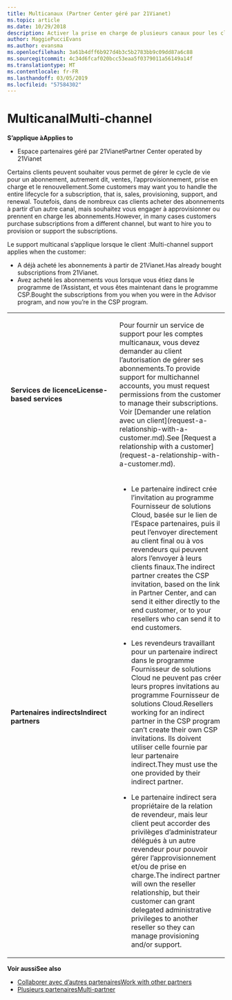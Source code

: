 ```yaml
---
title: Multicanaux (Partner Center géré par 21Vianet)
ms.topic: article
ms.date: 10/29/2018
description: Activer la prise en charge de plusieurs canaux pour les clients ayant acheté des abonnements via d’autres canaux mais souhaitez vous engager à approvisionner ou prennent en charge de l’abonnement.
author: MaggiePucciEvans
ms.author: evansma
ms.openlocfilehash: 3a61b4dff6b927d4b3c5b2783bb9c09dd87a6c88
ms.sourcegitcommit: 4c34d6fcaf020bcc53eaa5f0379011a56149a14f
ms.translationtype: MT
ms.contentlocale: fr-FR
ms.lasthandoff: 03/05/2019
ms.locfileid: "57584302"
---
```

# <a name="multi-channel"></a><span data-ttu-id="a5d12-103">Multicanal</span><span class="sxs-lookup"><span data-stu-id="a5d12-103">Multi-channel</span></span>

<span data-ttu-id="a5d12-104">**S’applique à**</span><span class="sxs-lookup"><span data-stu-id="a5d12-104">**Applies to**</span></span>

-   <span data-ttu-id="a5d12-105">Espace partenaires géré par 21Vianet</span><span class="sxs-lookup"><span data-stu-id="a5d12-105">Partner Center operated by 21Vianet</span></span>

<span data-ttu-id="a5d12-106">Certains clients peuvent souhaiter vous permet de gérer le cycle de vie pour un abonnement, autrement dit, ventes, l’approvisionnement, prise en charge et le renouvellement.</span><span class="sxs-lookup"><span data-stu-id="a5d12-106">Some customers may want you to handle the entire lifecycle for a subscription, that is, sales, provisioning, support, and renewal.</span></span> <span data-ttu-id="a5d12-107">Toutefois, dans de nombreux cas clients acheter des abonnements à partir d’un autre canal, mais souhaitez vous engager à approvisionner ou prennent en charge les abonnements.</span><span class="sxs-lookup"><span data-stu-id="a5d12-107">However, in many cases customers purchase subscriptions from a different channel, but want to hire you to provision or support the subscriptions.</span></span>

<span data-ttu-id="a5d12-108">Le support multicanal s’applique lorsque le client :</span><span class="sxs-lookup"><span data-stu-id="a5d12-108">Multi-channel support applies when the customer:</span></span>

-   <span data-ttu-id="a5d12-109">A déjà acheté les abonnements à partir de 21Vianet.</span><span class="sxs-lookup"><span data-stu-id="a5d12-109">Has already bought subscriptions from 21Vianet.</span></span> 
-   <span data-ttu-id="a5d12-110">Avez acheté les abonnements vous lorsque vous étiez dans le programme de l’Assistant, et vous êtes maintenant dans le programme CSP.</span><span class="sxs-lookup"><span data-stu-id="a5d12-110">Bought the subscriptions from you when you were in the Advisor program, and now you’re in the CSP program.</span></span>

<table>
<colgroup>
<col width="50%" />
<col width="50%" />
</colgroup>
<tbody>
<tr class="odd">
<td><p><span data-ttu-id="a5d12-111"><strong>Services de licence</strong></span><span class="sxs-lookup"><span data-stu-id="a5d12-111"><strong>License-based services</strong></span></span></p></td>
<td><p><span data-ttu-id="a5d12-112">Pour fournir un service de support pour les comptes multicanaux, vous devez demander au client l’autorisation de gérer ses abonnements.</span><span class="sxs-lookup"><span data-stu-id="a5d12-112">To provide support for multichannel accounts, you must request permissions from the customer to manage their subscriptions.</span></span> <span data-ttu-id="a5d12-113">Voir [Demander une relation avec un client](request-a-relationship-with-a-customer.md).</span><span class="sxs-lookup"><span data-stu-id="a5d12-113">See [Request a relationship with a customer](request-a-relationship-with-a-customer.md).</span></span></p></td>
</tr>
<tr class="odd">
<td><p><span data-ttu-id="a5d12-114"><strong>Partenaires indirects</strong></span><span class="sxs-lookup"><span data-stu-id="a5d12-114"><strong>Indirect partners</strong></span></span></p></td>
<td><ul>
<li><p><span data-ttu-id="a5d12-115">Le partenaire indirect crée l’invitation au programme Fournisseur de solutions Cloud, basée sur le lien de l’Espace partenaires, puis il peut l’envoyer directement au client final ou à vos revendeurs qui peuvent alors l’envoyer à leurs clients finaux.</span><span class="sxs-lookup"><span data-stu-id="a5d12-115">The indirect partner creates the CSP invitation, based on the link in Partner Center, and can send it either directly to the end customer, or to your resellers who can send it to end customers.</span></span></p></li>
<li><p><span data-ttu-id="a5d12-116">Les revendeurs travaillant pour un partenaire indirect dans le programme Fournisseur de solutions Cloud ne peuvent pas créer leurs propres invitations au programme Fournisseur de solutions Cloud.</span><span class="sxs-lookup"><span data-stu-id="a5d12-116">Resellers working for an indirect partner in the CSP program can’t create their own CSP invitations.</span></span> <span data-ttu-id="a5d12-117">Ils doivent utiliser celle fournie par leur partenaire indirect.</span><span class="sxs-lookup"><span data-stu-id="a5d12-117">They must use the one provided by their indirect partner.</span></span></p></li>
<li><p><span data-ttu-id="a5d12-118">Le partenaire indirect sera propriétaire de la relation de revendeur, mais leur client peut accorder des privilèges d’administrateur délégués à un autre revendeur pour pouvoir gérer l’approvisionnement et/ou de prise en charge.</span><span class="sxs-lookup"><span data-stu-id="a5d12-118">The indirect partner will own the reseller relationship, but their customer can grant delegated administrative privileges to another reseller so they can manage provisioning and/or support.</span></span></p></li>
</ul></td>
</tr>
</tbody>
</table>

<span data-ttu-id="a5d12-119">**Voir aussi**</span><span class="sxs-lookup"><span data-stu-id="a5d12-119">**See also**</span></span>

-   [<span data-ttu-id="a5d12-120">Collaborer avec d’autres partenaires</span><span class="sxs-lookup"><span data-stu-id="a5d12-120">Work with other partners</span></span>](work-with-other-partners.md)
-   [<span data-ttu-id="a5d12-121">Plusieurs partenaires</span><span class="sxs-lookup"><span data-stu-id="a5d12-121">Multi-partner</span></span>](multipartner.md)
 

 

 




